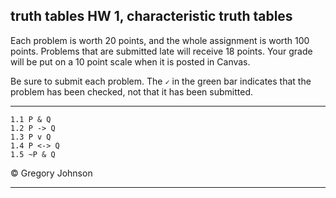 ## truth tables HW 1, characteristic truth tables

Each problem is worth 20 points, and the whole assignment is worth 100 points. Problems that are submitted late will receive 18 points. Your grade will be put on a 10 point scale when it is posted in Canvas.  

Be sure to submit each problem. The `✓` in the green bar indicates that the problem has been checked, not that it has been submitted.

---

~~~{.TruthTable .Simple system="magnusSL" options="nocounterexample" points="20" late-credit="18"}
1.1 P & Q
1.2 P -> Q
1.3 P v Q
1.4 P <-> Q
1.5 ~P & Q
~~~

<p>&copy; <script>document.write(new Date().getFullYear())</script> Gregory Johnson</p> 

---